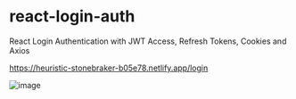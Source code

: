 # react-login-auth
React Login Authentication with JWT Access, Refresh Tokens, Cookies and Axios

https://heuristic-stonebraker-b05e78.netlify.app/login

![image](https://user-images.githubusercontent.com/70466896/151647177-4bcd85f3-5008-4a9b-839e-f571b7ea20f2.png)

